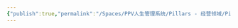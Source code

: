 ```yaml
---
{"publish":true,"permalink":"/Spaces/PPV人生管理系统/Pillars - 经营领域/Pillars - 人生经营领域/运动/增肌减脂计划/力量训练动作库/悬垂举腿.md","created":"2025-07-07T18:43:22.068+08:00","modified":"2025-07-09T00:22:52.333+08:00","published":"2025-07-09T00:22:52.333+08:00","cssclasses":""}
---
```


